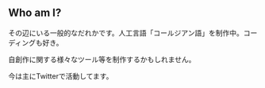 ## Who am I?
その辺にいる一般的なだれかです。人工言語「コールジアン語」を制作中。コーディングも好き。

自創作に関する様々なツール等を制作するかもしれません。

今は主にTwitterで活動してます。

